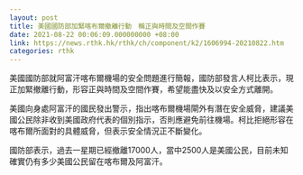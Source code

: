```yaml
---
layout: post
title: 美國國防部加緊喀布爾撤離行動　稱正與時間及空間作賽
date: 2021-08-22 00:06:09.000000000 +08:00
link: https://news.rthk.hk/rthk/ch/component/k2/1606994-20210822.htm
categories: rthk
---
```


美國國防部就阿富汗喀布爾機場的安全問題進行簡報，國防部發言人柯比表示，現正加緊撤離行動，形容正與時間及空間作賽，希望能盡快及以安全方式離開。

美國向身處阿富汗的國民發出警示，指出喀布爾機場閘外有潛在安全威脅，建議美國公民除非收到美國政府代表的個別指示，否則應避免前往機場。柯比拒絕形容在喀布爾所面對的具體威脅，但表示安全情況正不斷變化。

國防部表示，過去一星期已經撤離17000人，當中2500人是美國公民，目前未知確實仍有多少美國公民留在喀布爾及阿富汗。
